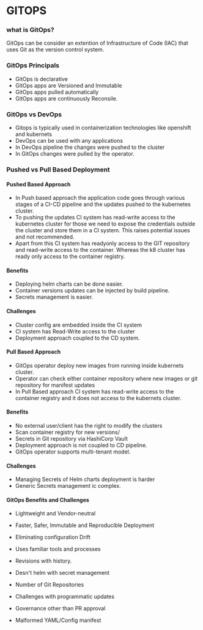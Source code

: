 # GITOPS

### what is GitOps?
GitOps can be consider an extention of Infrastructure of Code (IAC) that uses Git as the version control system.

### GitOps Principals
- GitOps is declarative
- GitOps apps are Versioned and Immutable
- GitOps apps pulled automatically
- GitOps apps are continuously Reconsile.

### GitOps vs DevOps
- Gitops is typically used in containerization technologies like openshift and kubernets
- DevOps can be used with any applications
- In DevOps pipeline the changes were pushed to the cluster
- In GitOps changes were pulled by the operator.

### Pushed vs Pull Based Deployment

#### Pushed Based Approach
- In Push based approach the application code goes through various stages of a CI-CD pipeline and the updates pushed to the kubernetes cluster.
- To pushing the updates CI system has read-write access to the kubernetes cluster for those we need to expose the credentials outside the cluster and store them in a CI system. This raises potential issues and not recommended.
- Apart from this CI system has readyonly access to the GIT repository and read-write access to the container. Whereas the k8 cluster has ready only access to the container registry.

#### Benefits
- Deploying helm charts can be done easier.
- Container versions updates can be injected by build pipeline.
- Secrets management is easier.

#### Challenges
- Cluster config are embedded inside the CI system
- CI system has Read-Write access to the cluster
- Deployment approach coupled to the CD system.

#### Pull Based Approach 
- GitOps operator deploy new images from running inside kubernets cluster.
- Operator can check either container repository where new images or git repository for manifest updates
- In Pull Based approach CI system has read-write access to the container registry and it does not access to the kubernets cluster.

#### Benefits
- No external user/client has the right to modify the clusters
- Scan container registry for new versions/
- Secrets in Git repository via HashiCorp Vault
- Deployment approach is not coupled to CD pipeline.
- GitOps operator supports multi-tenant model.

#### Challenges
- Managing Secrets of Helm charts deployment is harder
- Generic Secrets management ic complex. 


#### GitOps Benefits and Challenges

- Lightweight and Vendor-neutral
- Faster, Safer, Immutable and Reproducible Deployment
- Eliminating configuration Drift
- Uses familiar tools and processes
- Revisions with history.

- Desn't helm with secret management
- Number of Git Repositories 
- Challenges with programmatic updates
- Governance other than PR approval
- Malformed YAML/Config manifest